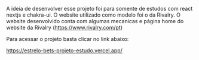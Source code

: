 A ideia de desenvolver esse projeto foi para somente de estudos com react nextjs e chakra-ui. O website utilizado como modelo foi o da Rivalry. O website desenvolvido conta com algumas mecanicas e página home do website da Rivalry (https://www.rivalry.com/pt)

Para acessar o projeto basta clicar no link abaixo:

https://estrelo-bets-projeto-estudo.vercel.app/
